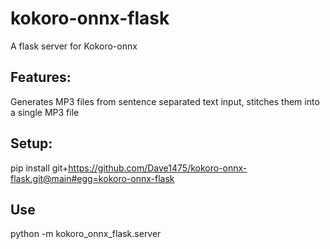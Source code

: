 # kokoro-onnx-flask

A flask server for Kokoro-onnx

## Features:
Generates MP3 files from sentence separated text input, stitches them into a single MP3 file

## Setup:
pip install git+https://github.com/Dave1475/kokoro-onnx-flask.git@main#egg=kokoro-onnx-flask

## Use
python -m kokoro_onnx_flask.server
